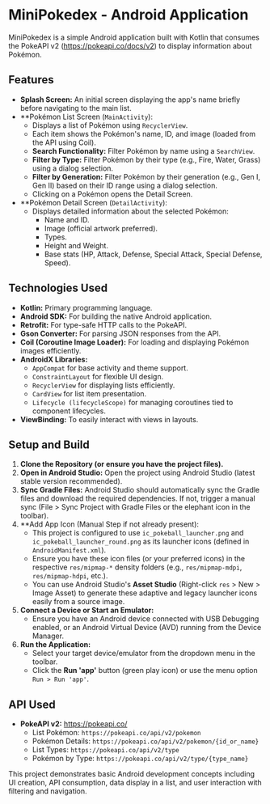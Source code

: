 # MiniPokedex - Android Application

MiniPokedex is a simple Android application built with Kotlin that consumes the PokeAPI v2 (https://pokeapi.co/docs/v2) to display information about Pokémon.

## Features

*   **Splash Screen:** An initial screen displaying the app's name briefly before navigating to the main list.
*   **Pokémon List Screen (`MainActivity`):
    *   Displays a list of Pokémon using `RecyclerView`.
    *   Each item shows the Pokémon's name, ID, and image (loaded from the API using Coil).
    *   **Search Functionality:** Filter Pokémon by name using a `SearchView`.
    *   **Filter by Type:** Filter Pokémon by their type (e.g., Fire, Water, Grass) using a dialog selection.
    *   **Filter by Generation:** Filter Pokémon by their generation (e.g., Gen I, Gen II) based on their ID range using a dialog selection.
    *   Clicking on a Pokémon opens the Detail Screen.
*   **Pokémon Detail Screen (`DetailActivity`):
    *   Displays detailed information about the selected Pokémon:
        *   Name and ID.
        *   Image (official artwork preferred).
        *   Types.
        *   Height and Weight.
        *   Base stats (HP, Attack, Defense, Special Attack, Special Defense, Speed).

## Technologies Used

*   **Kotlin:** Primary programming language.
*   **Android SDK:** For building the native Android application.
*   **Retrofit:** For type-safe HTTP calls to the PokeAPI.
*   **Gson Converter:** For parsing JSON responses from the API.
*   **Coil (Coroutine Image Loader):** For loading and displaying Pokémon images efficiently.
*   **AndroidX Libraries:**
    *   `AppCompat` for base activity and theme support.
    *   `ConstraintLayout` for flexible UI design.
    *   `RecyclerView` for displaying lists efficiently.
    *   `CardView` for list item presentation.
    *   `Lifecycle (lifecycleScope)` for managing coroutines tied to component lifecycles.
*   **ViewBinding:** To easily interact with views in layouts.

## Setup and Build

1.  **Clone the Repository (or ensure you have the project files).**
2.  **Open in Android Studio:** Open the project using Android Studio (latest stable version recommended).
3.  **Sync Gradle Files:** Android Studio should automatically sync the Gradle files and download the required dependencies. If not, trigger a manual sync (File > Sync Project with Gradle Files or the elephant icon in the toolbar).
4.  **Add App Icon (Manual Step if not already present):
    *   This project is configured to use `ic_pokeball_launcher.png` and `ic_pokeball_launcher_round.png` as its launcher icons (defined in `AndroidManifest.xml`).
    *   Ensure you have these icon files (or your preferred icons) in the respective `res/mipmap-*` density folders (e.g., `res/mipmap-mdpi`, `res/mipmap-hdpi`, etc.).
    *   You can use Android Studio's **Asset Studio** (Right-click `res` > New > Image Asset) to generate these adaptive and legacy launcher icons easily from a source image.
5.  **Connect a Device or Start an Emulator:**
    *   Ensure you have an Android device connected with USB Debugging enabled, or an Android Virtual Device (AVD) running from the Device Manager.
6.  **Run the Application:**
    *   Select your target device/emulator from the dropdown menu in the toolbar.
    *   Click the **Run 'app'** button (green play icon) or use the menu option `Run > Run 'app'`.

## API Used

*   **PokeAPI v2:** https://pokeapi.co/
    *   List Pokémon: `https://pokeapi.co/api/v2/pokemon`
    *   Pokémon Details: `https://pokeapi.co/api/v2/pokemon/{id_or_name}`
    *   List Types: `https://pokeapi.co/api/v2/type`
    *   Pokémon by Type: `https://pokeapi.co/api/v2/type/{type_name}`

This project demonstrates basic Android development concepts including UI creation, API consumption, data display in a list, and user interaction with filtering and navigation.
